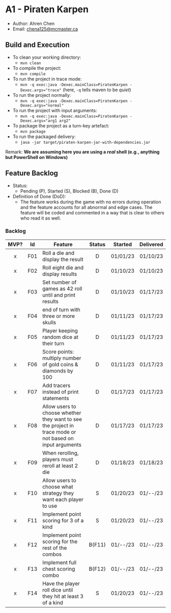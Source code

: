 # A1 - Piraten Karpen

  * Author: Ahren Chen
  * Email: chena125@mcmaster.ca

## Build and Execution

  * To clean your working directory:
    * `mvn clean`
  * To compile the project:
    * `mvn compile`
  * To run the project in trace mode:
    * `mvn -q exec:java -Dexec.mainClass=PiratenKarpen -Dexec.args="trace"` (here, `-q` tells maven to be _quiet_)
  * To run the project normally:
    * `mvn -q exec:java -Dexec.mainClass=PiratenKarpen -Dexec.args="normal"`
  * To run the project with input arguments:
    *  `mvn -q exec:java -Dexec.mainClass=PiratenKarpen -Dexec.args="arg1 arg2"`
  * To package the project as a turn-key artefact:
    * `mvn package`
  * To run the packaged delivery:
    * `java -jar target/piraten-karpen-jar-with-dependencies.jar` 

Remark: **We are assuming here you are using a _real_ shell (e.g., anything but PowerShell on Windows)**

## Feature Backlog

 * Status: 
   * Pending (P), Started (S), Blocked (B), Done (D)
 * Definition of Done (DoD):
   * The feature works during the game with no errors during operation and the feature accounts for all abnormal and edge cases. The feature will be coded and commented in a way that is clear to others who read it as well.

### Backlog 

| MVP? | Id  | Feature  | Status  |  Started  | Delivered |
| :-:  |:-:  |---       | :-:     | :-:       | :-:       |
| x   | F01 | Roll a die and display the result |  D | 01/01/23 | 01/10/23 |
| x   | F02 | Roll eight die and display results  |  D | 01/10/23 | 01/10/23 |
| x   | F03 | Set number of games as 42 roll until and print results |  D  | 01/10/23 | 01/17/23 |
| x   | F04 | end of turn with three or more skulls | D | 01/11/23 | 01/17/23 |
| x   | F05 | Player keeping random dice at their turn | D | 01/11/23 | 01/17/23 |
| x   | F06 | Score points: multiply number of gold coins & diamonds by 100 | D | 01/11/23 | 01/17/23 |
| x   | F07 | Add tracers instead of print statements | D | 01/17/23 | 01/17/23 |
| x   | F08 | Allow users to choose whether they want to see the project in trace mode or not based on input arguments | D | 01/17/23 | 01/17/23 |
| x   | F09 | When rerolling, players must reroll at least 2 die | D | 01/18/23 | 01/18/23 |
| x   | F10 | Allow users to choose what strategy they want each player to use | S | 01/20/23 | 01/--/23 |
| x   | F11 | Implement point scoring for 3 of a kind | S | 01/20/23 | 01/--/23 |
| x   | F12 | Implement point scoring for the rest of the combos | B(F11) | 01/--/23 | 01/--/23 |
| x   | F13 | Implement full chest scoring combo | B(F12) | 01/--/23 | 01/--/23 |
| x   | F14 | Have the player roll dice until they hit at least 3 of a kind | S | 01/20/23 | 01/--/23 |
